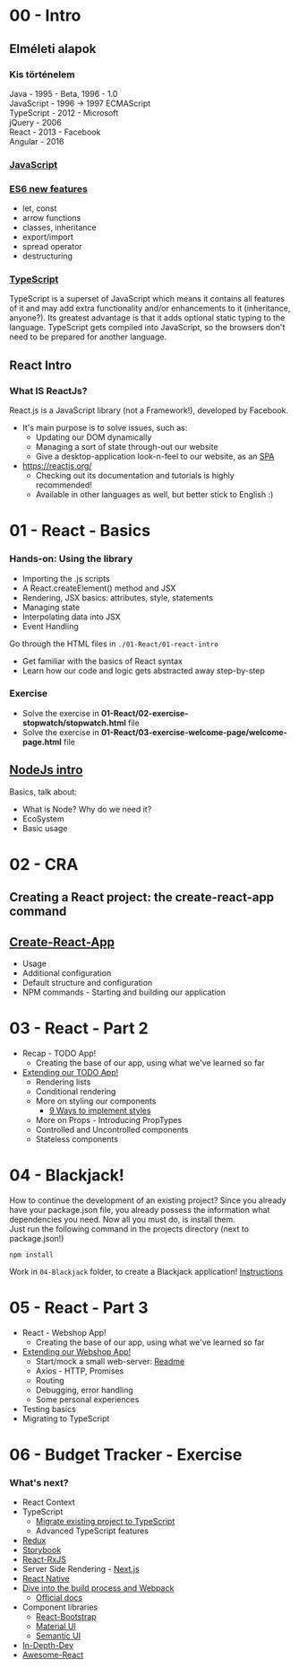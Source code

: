 # 00 - Intro

## Elméleti alapok

### Kis történelem

Java - 1995 - Beta, 1996 - 1.0  
JavaScript - 1996 -> 1997 ECMAScript  
TypeScript - 2012 - Microsoft  
jQuery - 2006  
React - 2013 - Facebook  
Angular - 2016

### [JavaScript](00-Intro/00-01-JavaScript.md)

### [ES6 new features](00-Intro/00-02-EcmaScript.md)

- let, const
- arrow functions
- classes, inheritance
- export/import
- spread operator
- destructuring

### [TypeScript](00-Intro/00-03-TypeScript.md)

TypeScript is a superset of JavaScript which means it contains all features of it and may add extra functionality and/or
enhancements to it (inheritance, anyone?). Its greatest advantage is that it adds optional static typing to the
language. TypeScript gets compiled into JavaScript, so the browsers don't need to be prepared for another language.

## React Intro

### What IS ReactJs?

React.js is a JavaScript library (not a Framework!), developed by Facebook.

- It's main purpose is to solve issues, such as:
    - Updating our DOM dynamically
    - Managing a sort of state through-out our website
    - Give a desktop-application look-n-feel to our website, as
      an [SPA](https://en.wikipedia.org/wiki/Single-page_application)
- https://reactjs.org/
    - Checking out its documentation and tutorials is highly recommended!
    - Available in other languages as well, but better stick to English :)

# 01 - React - Basics

### Hands-on: Using the library

- Importing the .js scripts
- A React.createElement() method and JSX
- Rendering, JSX basics: attributes, style, statements
- Managing state
- Interpolating data into JSX
- Event Handling

Go through the HTML files in `./01-React/01-react-intro`

- Get familiar with the basics of React syntax
- Learn how our code and logic gets abstracted away step-by-step

### Exercise

- Solve the exercise in **01-React/02-exercise-stopwatch/stopwatch.html** file
- Solve the exercise in **01-React/03-exercise-welcome-page/welcome-page.html** file

## [NodeJs intro](./02-CRA/02-01-NodeJs.md)

Basics, talk about:

- What is Node? Why do we need it?
- EcoSystem
- Basic usage

# 02 - CRA

## Creating a React project: the create-react-app command

## [Create-React-App](https://reactjs.org/docs/create-a-new-react-app.html)

- Usage
- Additional configuration
- Default structure and configuration
- NPM commands - Starting and building our application

# 03 - React - Part 2

- Recap - TODO App!
    - Creating the base of our app, using what we've learned so far
- [Extending our TODO App!](./03-React-2/03-01-TODO-App.md)
    - Rendering lists
    - Conditional rendering
    - More on styling our components
        - [9 Ways to implement styles](https://medium.com/@dmitrynozhenko/9-ways-to-implement-css-in-react-js-ccea4d543aa3)
    - More on Props - Introducing PropTypes
    - Controlled and Uncontrolled components
    - Stateless components

# 04 - Blackjack!

How to continue the development of an existing project? Since you already have your package.json file, you already
possess the information what dependencies you need. Now all you must do, is install them.  
Just run the following command in the projects directory (next to package.json!)

```shell
npm install
```

Work in `04-Blackjack` folder, to create a Blackjack application!
[Instructions](./04-Blackjack/INSTRUCTIONS.md)

# 05 - React - Part 3

- React - Webshop App!
    - Creating the base of our app, using what we've learned so far
- [Extending our Webshop App!](./05-React-3/05-01-Webshop-App.md)
    - Start/mock a small web-server: [Readme](./05-React-3/server-data/README.md)
    - Axios - HTTP, Promises
    - Routing
    - Debugging, error handling
    - Some personal experiences
- Testing basics
- Migrating to TypeScript

# 06 - Budget Tracker - Exercise


### What's next?

- React Context
- TypeScript
    - [Migrate existing project to TypeScript](https://www.sitepoint.com/how-to-migrate-a-react-app-to-typescript/)
    - Advanced TypeScript features
- [Redux](https://react-redux.js.org/)
- [Storybook](https://storybook.js.org/)
- [React-RxJS](https://react-rxjs.org/)
- Server Side Rendering - [Next.js](https://nextjs.org/)
- [React Native](https://reactnative.dev/)
- [Dive into the build process and Webpack](https://www.freecodecamp.org/news/an-intro-to-webpack-what-it-is-and-how-to-use-it-8304ecdc3c60/)
    - [Official docs](https://webpack.js.org/)
- Component libraries
    - [React-Bootstrap](https://react-bootstrap.github.io/)
    - [Material UI](https://mui.com/)
    - [Semantic UI](https://react.semantic-ui.com/)
- [In-Depth-Dev](https://indepth.dev/)
- [Awesome-React](https://github.com/enaqx/awesome-react)
